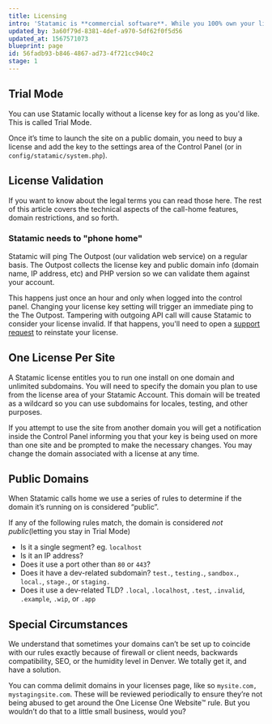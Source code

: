 ```yaml
---
title: Licensing
intro: 'Statamic is **commercial software**. While you 100% own your license and can run Statamic forever, there are a few important terms and rules to cover.'
updated_by: 3a60f79d-8381-4def-a970-5df62f0f5d56
updated_at: 1567571073
blueprint: page
id: 56fadb93-b846-4867-ad73-4f721cc940c2
stage: 1
---
```

## Trial Mode

You can use Statamic locally without a license key for as long as you'd like. This is called Trial Mode.

Once it’s time to launch the site on a public domain, you need to buy a license and add the key to the settings area of the Control Panel (or in `config/statamic/system.php`).

## License Validation

If you want to know about the legal terms you can read those here. The rest of this article covers the technical aspects of the call-home features, domain restrictions, and so forth.

### Statamic needs to "phone home"

Statamic will ping The Outpost (our validation web service) on a regular basis. The Outpost collects the license key and public domain info (domain name, IP address, etc) and PHP version so we can validate them against your account.

This happens just once an hour and only when logged into the control panel. Changing your license key setting will trigger an immediate ping to the The Outpost. Tampering with outgoing API call will cause Statamic to consider your license invalid. If that happens, you'll need to open a [support request][support] to reinstate your license.

## One License Per Site

A Statamic license entitles you to run one install on one domain and unlimited subdomains. You will need to specify the domain you plan to use from the license area of your Statamic Account. This domain will be treated as a wildcard so you can use subdomains for locales, testing, and other purposes.

If you attempt to use the site from another domain you will get a notification inside the Control Panel informing you that your key is being used on more than one site and be prompted to make the necessary changes. You may change the domain associated with a license at any time.

## Public Domains
When Statamic calls home we use a series of rules to determine if the domain it’s running on is considered “public”.

If any of the following rules match, the domain is considered _not public_(letting you stay in Trial Mode)

- Is it a single segment? eg. `localhost`
- Is it an IP address?
- Does it use a port other than `80` or `443`?
- Does it have a dev-related subdomain? `test.`, `testing.`, `sandbox.`,  `local.`, `stage.`, or `staging.`
- Does it use a dev-related TLD? `.local`, `.localhost`, `.test`, `.invalid`, `.example`, `.wip`, or `.app`

## Special Circumstances

We understand that sometimes your domains can’t be set up to coincide with our rules exactly because of firewall or client needs, backwards compatibility, SEO, or the humidity level in Denver. We totally get it, and have a solution.

You can comma delimit domains in your licenses page, like so  `mysite.com, mystagingsite.com`. These will be reviewed periodically to ensure they’re not being abused to get around the One License One Website™ rule. But you wouldn’t do that to a little small business, would you?

[support]: https://statamic.com/support
